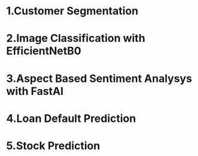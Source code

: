 # 1.Customer Segmentation 
# 2.Image Classification with EfficientNetB0
# 3.Aspect Based Sentiment Analysys with FastAI
# 4.Loan Default Prediction 
# 5.Stock Prediction 
